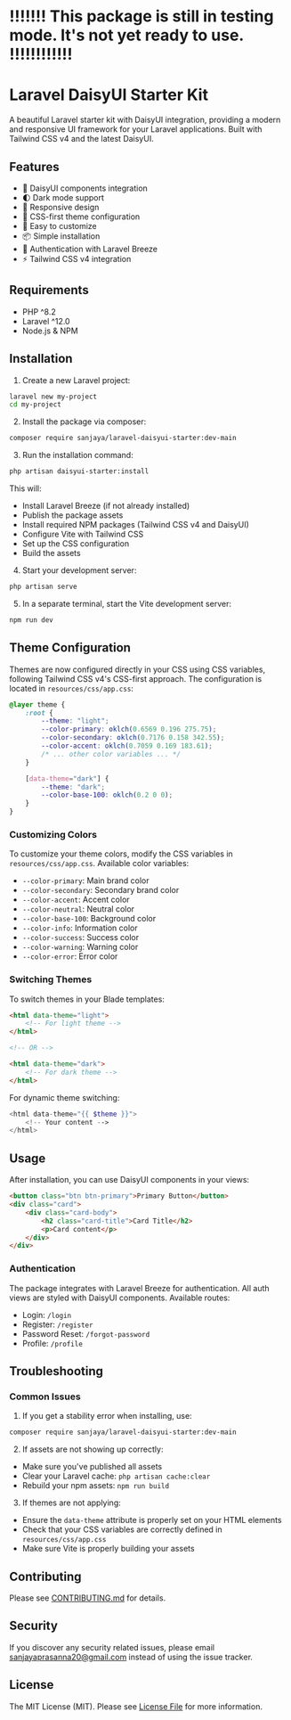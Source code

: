 # !!!!!!! This package is still in testing mode. It's not yet ready to use. !!!!!!!!!!!!

# Laravel DaisyUI Starter Kit

A beautiful Laravel starter kit with DaisyUI integration, providing a modern and responsive UI framework for your Laravel applications. Built with Tailwind CSS v4 and the latest DaisyUI.

## Features

- 🎨 DaisyUI components integration
- 🌓 Dark mode support
- 📱 Responsive design
- 🎯 CSS-first theme configuration
- 🚀 Easy to customize
- 📦 Simple installation
- 🔐 Authentication with Laravel Breeze
- ⚡ Tailwind CSS v4 integration

## Requirements

- PHP ^8.2
- Laravel ^12.0
- Node.js & NPM

## Installation

1. Create a new Laravel project:
```bash
laravel new my-project
cd my-project
```

2. Install the package via composer:
```bash
composer require sanjaya/laravel-daisyui-starter:dev-main
```

3. Run the installation command:
```bash
php artisan daisyui-starter:install
```

This will:
- Install Laravel Breeze (if not already installed)
- Publish the package assets
- Install required NPM packages (Tailwind CSS v4 and DaisyUI)
- Configure Vite with Tailwind CSS
- Set up the CSS configuration
- Build the assets

4. Start your development server:
```bash
php artisan serve
```

5. In a separate terminal, start the Vite development server:
```bash
npm run dev
```

## Theme Configuration

Themes are now configured directly in your CSS using CSS variables, following Tailwind CSS v4's CSS-first approach. The configuration is located in `resources/css/app.css`:

```css
@layer theme {
    :root {
        --theme: "light";
        --color-primary: oklch(0.6569 0.196 275.75);
        --color-secondary: oklch(0.7176 0.158 342.55);
        --color-accent: oklch(0.7059 0.169 183.61);
        /* ... other color variables ... */
    }

    [data-theme="dark"] {
        --theme: "dark";
        --color-base-100: oklch(0.2 0 0);
    }
}
```

### Customizing Colors

To customize your theme colors, modify the CSS variables in `resources/css/app.css`. Available color variables:

- `--color-primary`: Main brand color
- `--color-secondary`: Secondary brand color
- `--color-accent`: Accent color
- `--color-neutral`: Neutral color
- `--color-base-100`: Background color
- `--color-info`: Information color
- `--color-success`: Success color
- `--color-warning`: Warning color
- `--color-error`: Error color

### Switching Themes

To switch themes in your Blade templates:

```html
<html data-theme="light">
    <!-- For light theme -->
</html>

<!-- OR -->

<html data-theme="dark">
    <!-- For dark theme -->
</html>
```

For dynamic theme switching:

```php
<html data-theme="{{ $theme }}">
    <!-- Your content -->
</html>
```

## Usage

After installation, you can use DaisyUI components in your views:

```html
<button class="btn btn-primary">Primary Button</button>
<div class="card">
    <div class="card-body">
        <h2 class="card-title">Card Title</h2>
        <p>Card content</p>
    </div>
</div>
```

### Authentication

The package integrates with Laravel Breeze for authentication. All auth views are styled with DaisyUI components. Available routes:

- Login: `/login`
- Register: `/register`
- Password Reset: `/forgot-password`
- Profile: `/profile`

## Troubleshooting

### Common Issues

1. If you get a stability error when installing, use:
```bash
composer require sanjaya/laravel-daisyui-starter:dev-main
```

2. If assets are not showing up correctly:
- Make sure you've published all assets
- Clear your Laravel cache: `php artisan cache:clear`
- Rebuild your npm assets: `npm run build`

3. If themes are not applying:
- Ensure the `data-theme` attribute is properly set on your HTML elements
- Check that your CSS variables are correctly defined in `resources/css/app.css`
- Make sure Vite is properly building your assets

## Contributing

Please see [CONTRIBUTING.md](CONTRIBUTING.md) for details.

## Security

If you discover any security related issues, please email sanjayaprasanna20@gmail.com instead of using the issue tracker.

## License

The MIT License (MIT). Please see [License File](LICENSE.md) for more information.